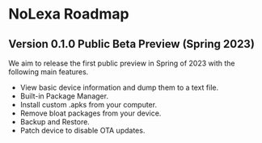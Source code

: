# NoLexa Roadmap

## Version 0.1.0 Public Beta Preview (Spring 2023)
We aim to release the first public preview in Spring of 2023 with the following main features.

- View basic device information and dump them to a text file.
- Built-in Package Manager.
- Install custom .apks from your computer.
- Remove bloat packages from your device.
- Backup and Restore.
- Patch device to disable OTA updates.





